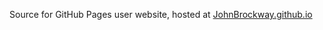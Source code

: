 Source for GitHub Pages user website, hosted at [JohnBrockway.github.io](https://johnbrockway.github.io/)
